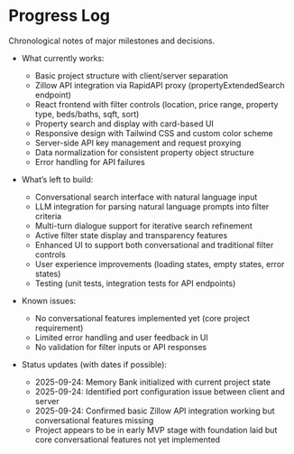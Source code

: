 # Progress Log
Chronological notes of major milestones and decisions.

- What currently works:
  - Basic project structure with client/server separation
  - Zillow API integration via RapidAPI proxy (propertyExtendedSearch endpoint)
  - React frontend with filter controls (location, price range, property type, beds/baths, sqft, sort)
  - Property search and display with card-based UI
  - Responsive design with Tailwind CSS and custom color scheme
  - Server-side API key management and request proxying
  - Data normalization for consistent property object structure
  - Error handling for API failures

- What’s left to build:
  - Conversational search interface with natural language input
  - LLM integration for parsing natural language prompts into filter criteria
  - Multi-turn dialogue support for iterative search refinement
  - Active filter state display and transparency features
  - Enhanced UI to support both conversational and traditional filter controls
  - User experience improvements (loading states, empty states, error states)
  - Testing (unit tests, integration tests for API endpoints)

- Known issues:
  - No conversational features implemented yet (core project requirement)
  - Limited error handling and user feedback in UI
  - No validation for filter inputs or API responses

- Status updates (with dates if possible):
  - 2025-09-24: Memory Bank initialized with current project state
  - 2025-09-24: Identified port configuration issue between client and server
  - 2025-09-24: Confirmed basic Zillow API integration working but conversational features missing
  - Project appears to be in early MVP stage with foundation laid but core conversational features not yet implemented

